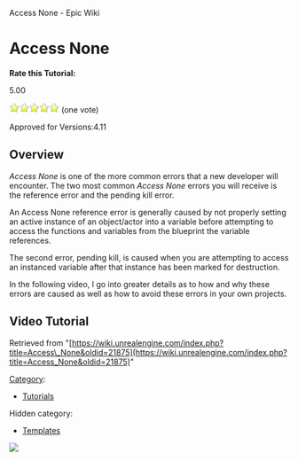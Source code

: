 Access None - Epic Wiki                    

Access None
===========

**Rate this Tutorial:**

5.00

![](/extensions/VoteNY/images/star_on.gif)![](/extensions/VoteNY/images/star_on.gif)![](/extensions/VoteNY/images/star_on.gif)![](/extensions/VoteNY/images/star_on.gif)![](/extensions/VoteNY/images/star_on.gif) (one vote)

Approved for Versions:4.11

Overview
--------

_Access None_ is one of the more common errors that a new developer will encounter. The two most common _Access None_ errors you will receive is the reference error and the pending kill error.

An Access None reference error is generally caused by not properly setting an active instance of an object/actor into a variable before attempting to access the functions and variables from the blueprint the variable references.

The second error, pending kill, is caused when you are attempting to access an instanced variable after that instance has been marked for destruction.

In the following video, I go into greater details as to how and why these errors are caused as well as how to avoid these errors in your own projects.

Video Tutorial
--------------

Retrieved from "[https://wiki.unrealengine.com/index.php?title=Access\_None&oldid=21875](https://wiki.unrealengine.com/index.php?title=Access_None&oldid=21875)"

[Category](/Special:Categories "Special:Categories"):

*   [Tutorials](/Category:Tutorials "Category:Tutorials")

Hidden category:

*   [Templates](/Category:Templates "Category:Templates")

  ![](https://tracking.unrealengine.com/track.png)